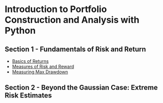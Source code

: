 # Introduction to Portfolio Construction and Analysis with Python

## Section 1 - Fundamentals of Risk and Return
- [Basics of Returns](https://github.com/hideonmog/Investment-Management-with-Python/blob/main/Course-01/01-basics-of-returns.ipynb)
- [Measures of Risk and Reward](https://github.com/hideonmog/Investment-Management-with-Python/blob/main/Course-01/02-measures-of-risk-and-reward.ipynb)
- [Measuring Max Drawdown](https://github.com/hideonmog/Investment-Management-with-Python/blob/main/Course-01/03-measuring-max-drawdown.ipynb)

## Section 2 - Beyond the Gaussian Case: Extreme Risk Estimates 